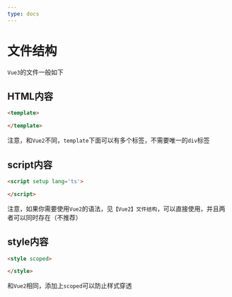 ```yaml
---
type: docs
---
```


# 文件结构

`Vue3`的文件一般如下

## HTML内容

```html
<template>

</template>
```

注意，和`Vue2`不同，`template`下面可以有多个标签，不需要唯一的`div`标签

## script内容
```html
<script setup lang='ts'>

</script>
```

注意，如果你需要使用`Vue2`的语法，见`【Vue2】文件结构`，可以直接使用，并且两者可以同时存在（不推荐）

## style内容

```html
<style scoped>

</style>
```
和`Vue2`相同，添加上`scoped`可以防止样式穿透
